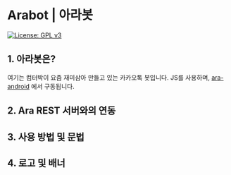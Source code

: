 # Arabot | 아라봇

[![License: GPL v3](https://img.shields.io/badge/License-GPL%20v3-blue.svg)](https://www.gnu.org/licenses/gpl-3.0)
  
    
## 1. 아라봇은?
여기는 컴터박이 요즘 재미삼아 만들고 있는 카카오톡 봇입니다.
JS를 사용하며, [ara-android](https://github.com/computerpark/ara-android) 에서 구동됩니다.



## 2. Ara REST 서버와의 연동


## 3. 사용 방법 및 문법


## 4. 로고 및 배너
